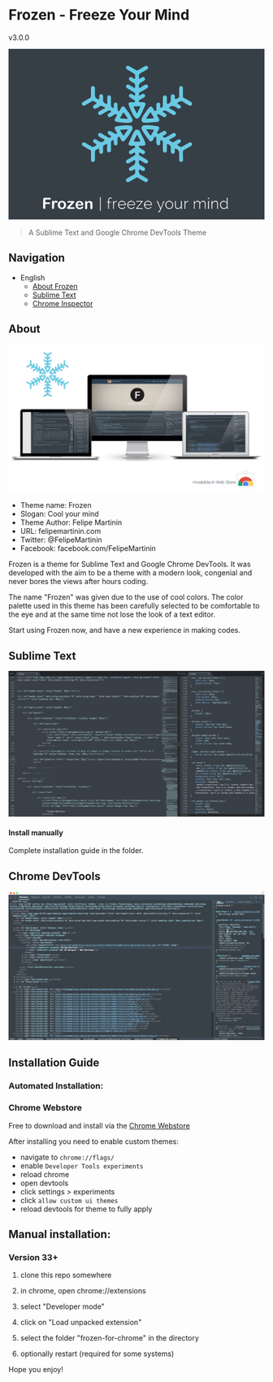 # Frozen - Freeze Your Mind
v3.0.0

![Frozen](https://raw.githubusercontent.com/FelipeMartinin/frozen/master/images/Frozen-Logo.png)

> A Sublime Text and Google Chrome DevTools Theme

## Navigation

* English
  * [About Frozen](#about)
  * [Sublime Text](#sublime-text)
  * [Chrome Inspector](#chrome-devtools)


## About

![Frozen Screen](https://raw.githubusercontent.com/FelipeMartinin/frozen/master/images/frozen-screen.png)

* Theme name: Frozen
* Slogan: Cool your mind
* Theme Author: Felipe Martinin
* URL: felipemartinin.com
* Twitter: @FelipeMartinin
* Facebook: facebook.com/FelipeMartinin

Frozen is a theme for Sublime Text and Google Chrome DevTools. It was developed with the aim to be a theme with a modern look, congenial and never bores the views after hours coding.

The name "Frozen" was given due to the use of cool colors. The color palette used in this theme has been carefully selected to be comfortable to the eye and at the same time not lose the look of a text editor.

Start using Frozen now, and have a new experience in making codes.


## Sublime Text

![Sublime Text Preview](https://raw.githubusercontent.com/FelipeMartinin/frozen/master/images/sublime-screen.png)

#### Install manually

Complete installation guide in the folder.

## Chrome DevTools
![Chrome Preview](https://raw.githubusercontent.com/FelipeMartinin/frozen/master/images/chrome-screen.png)


## Installation Guide

### Automated Installation:

### Chrome Webstore

Free to download and install via the [Chrome Webstore](https://chrome.google.com/webstore/detail/frozen-devtools-theme/gbaddinigglahkekcppiongkmgmpahml)

After installing you need to enable custom themes:
- navigate to `chrome://flags/`
- enable `Developer Tools experiments`
- reload chrome
- open devtools
- click settings > experiments
- click `allow custom ui themes`
- reload devtools for theme to fully apply

## Manual installation:

### Version 33+

1. clone this repo somewhere

2. in chrome, open chrome://extensions

3. select "Developer mode"

4. click on "Load unpacked extension"

5. select the folder "frozen-for-chrome" in the directory

6. optionally restart (required for some systems)




Hope you enjoy!
